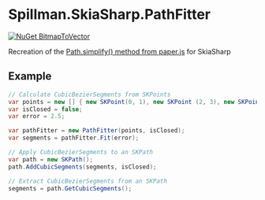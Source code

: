 # Spillman.SkiaSharp.PathFitter

[![NuGet BitmapToVector](https://img.shields.io/nuget/v/Spillman.SkiaSharp.PathFitter?label=Spillman.SkiaSharp.PathFitter)](https://www.nuget.org/packages/Spillman.SkiaSharp.PathFitter)

Recreation of the [Path.simplify() method from paper.js](http://paperjs.org/tutorials/paths/smoothing-simplifying-flattening/#simplifying-paths) for SkiaSharp

## Example
```cs
// Calculate CubicBezierSegments from SKPoints
var points = new [] { new SKPoint(0, 1), new SKPoint (2, 3), new SKPoint(4, 5) };
var isClosed = false;
var error = 2.5;

var pathFitter = new PathFitter(points, isClosed);
var segments = pathFitter.Fit(error);

// Apply CubicBezierSegments to an SKPath
var path = new SKPath();
path.AddCubicSegments(segments, isClosed);

// Extract CubicBezierSegments from an SKPath
segments = path.GetCubicSegments();
```
